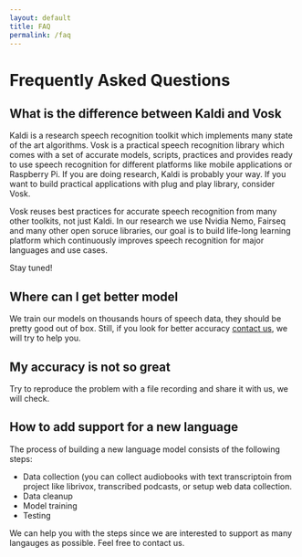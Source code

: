 ```yaml
---
layout: default
title: FAQ
permalink: /faq
---
```


# Frequently Asked Questions

## What is the difference between Kaldi and Vosk

Kaldi is a research speech recognition toolkit which implements many
state of the art algorithms. Vosk is a practical speech recognition
library which comes with a set of accurate models, scripts, practices and
provides ready to use speech recognition for different platforms like
mobile applications or Raspberry Pi. If you are doing research, Kaldi is
probably your way. If you want to build practical applications with plug
and play library, consider Vosk.

Vosk reuses best practices for accurate speech recognition from many
other toolkits, not just Kaldi. In our research we use Nvidia Nemo,
Fairseq and many other open soruce libraries, our goal is to build
life-long learning platform which continuously improves speech
recognition for major languages and use cases.

Stay tuned!

## Where can I get better model

We train our models on thousands hours of speech data, they should be
pretty good out of box. Still, if you look for better accuracy [contact
us](mailto:contact@alphacephei.com), we will try to help you.

## My accuracy is not so great

Try to reproduce the problem with a file recording and share it with us,
we will check.

## How to add support for a new language

The process of building a new language model consists of the following
steps:

  * Data collection (you can collect audiobooks with text transcriptoin
    from project like librivox, transcribed podcasts, or setup web data
    collection.
  * Data cleanup
  * Model training
  * Testing

We can help you with the steps since we are interested to support as many
langauges as possible. Feel free to contact us.

